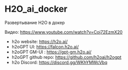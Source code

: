 # H2O_ai_docker

Развертывание H2O в докер

Видео:
https://www.youtube.com/watch?v=Coj72EzmX20

* h2o website: https://h2o.ai/
* h2oGPT UI: https://falcon.h2o.ai/
* h2oGPT GM-UI : https://gpt-gm.h2o.ai/
* h2oGPT github repo: https://github.com/h2oai/h2ogpt
* h2o Discord: https://discord.gg/WKhYMWcVbq
